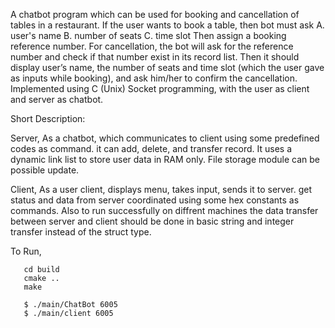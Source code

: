A chatbot program which can be used for booking and cancellation of tables in a restaurant.
If the user wants to book a table, then bot must ask
  A. user's name
  B. number of seats
  C. time slot
Then assign a booking reference number.
For cancellation, the bot will ask for the reference number and check if that number exist in its record list.
Then it should display user’s name, the number of seats and time slot (which the user gave as inputs while booking),
and ask him/her to confirm the cancellation. Implemented using C (Unix) Socket programming,
with the user as client and server as chatbot.

Short Description:

Server,
  As a chatbot, which communicates to client using some predefined codes as
  command. it can add, delete, and transfer record.
  It uses a dynamic link list to store user data in RAM only.
  File storage module can be possible update.

Client,
  As a user client, displays menu, takes input, sends it to server.
  get status and data from server coordinated using some hex constants
  as commands.
  Also to run successfully on diffrent machines the data transfer between
  server and client should be done in basic string and integer transfer
  instead of the struct type.

To Run,
  ```mkdir build
     cd build
     cmake ..
     make

     $ ./main/ChatBot 6005
     $ ./main/client 6005
  ```

